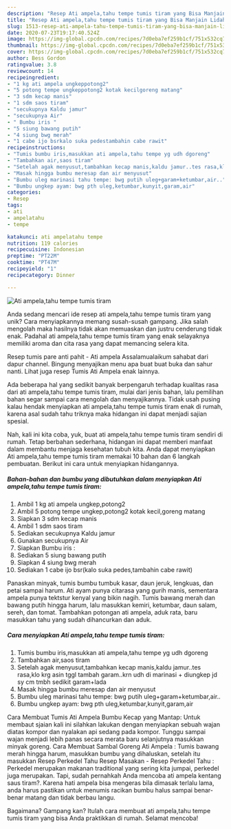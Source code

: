 ```yaml
---
description: "Resep Ati ampela,tahu tempe tumis tiram yang Bisa Manjain Lidah"
title: "Resep Ati ampela,tahu tempe tumis tiram yang Bisa Manjain Lidah"
slug: 1513-resep-ati-ampela-tahu-tempe-tumis-tiram-yang-bisa-manjain-lidah
date: 2020-07-23T19:17:40.524Z
image: https://img-global.cpcdn.com/recipes/7d0eba7ef259b1cf/751x532cq70/ati-ampelatahu-tempe-tumis-tiram-foto-resep-utama.jpg
thumbnail: https://img-global.cpcdn.com/recipes/7d0eba7ef259b1cf/751x532cq70/ati-ampelatahu-tempe-tumis-tiram-foto-resep-utama.jpg
cover: https://img-global.cpcdn.com/recipes/7d0eba7ef259b1cf/751x532cq70/ati-ampelatahu-tempe-tumis-tiram-foto-resep-utama.jpg
author: Bess Gordon
ratingvalue: 3.8
reviewcount: 14
recipeingredient:
- "1 kg ati ampela ungkeppotong2"
- "5 potong tempe ungkeppotong2 kotak kecilgoreng matang"
- "3 sdm kecap manis"
- "1 sdm saos tiram"
- "secukupnya Kaldu jamur"
- "secukupnya Air"
- " Bumbu iris "
- "5 siung bawang putih"
- "4 siung bwg merah"
- "1 cabe ijo bsrkalo suka pedestambahin cabe rawit"
recipeinstructions:
- "Tumis bumbu iris,masukkan ati ampela,tahu tempe yg udh dgoreng"
- "Tambahkan air,saos tiram"
- "Setelah agak menyusut,tambahkan kecap manis,kaldu jamur..tes rasa,klo krg asin tggl tambah garam..krn udh di marinasi + diungkep jd sy cm tmbh sedikit garam+lada"
- "Masak hingga bumbu meresap dan air menyusut"
- "Bumbu uleg marinasi tahu tempe: bwg putih uleg+garam+ketumbar,air.."
- "Bumbu ungkep ayam: bwg pth uleg,ketumbar,kunyit,garam,air"
categories:
- Resep
tags:
- ati
- ampelatahu
- tempe

katakunci: ati ampelatahu tempe 
nutrition: 119 calories
recipecuisine: Indonesian
preptime: "PT22M"
cooktime: "PT47M"
recipeyield: "1"
recipecategory: Dinner

---
```



![Ati ampela,tahu tempe tumis tiram](https://img-global.cpcdn.com/recipes/7d0eba7ef259b1cf/751x532cq70/ati-ampelatahu-tempe-tumis-tiram-foto-resep-utama.jpg)

Anda sedang mencari ide resep ati ampela,tahu tempe tumis tiram yang unik? Cara menyiapkannya memang susah-susah gampang. Jika salah mengolah maka hasilnya tidak akan memuaskan dan justru cenderung tidak enak. Padahal ati ampela,tahu tempe tumis tiram yang enak selayaknya memiliki aroma dan cita rasa yang dapat memancing selera kita.

Resep tumis pare anti pahit - Ati ampela Assalamualaikum sahabat dari dapur channel. Bingung menyajikan menu apa buat buat buka dan sahur nanti. Lihat juga resep Tumis Ati Ampela enak lainnya.

Ada beberapa hal yang sedikit banyak berpengaruh terhadap kualitas rasa dari ati ampela,tahu tempe tumis tiram, mulai dari jenis bahan, lalu pemilihan bahan segar sampai cara mengolah dan menyajikannya. Tidak usah pusing kalau hendak menyiapkan ati ampela,tahu tempe tumis tiram enak di rumah, karena asal sudah tahu triknya maka hidangan ini dapat menjadi sajian spesial.


Nah, kali ini kita coba, yuk, buat ati ampela,tahu tempe tumis tiram sendiri di rumah. Tetap berbahan sederhana, hidangan ini dapat memberi manfaat dalam membantu menjaga kesehatan tubuh kita. Anda dapat menyiapkan Ati ampela,tahu tempe tumis tiram memakai 10 bahan dan 6 langkah pembuatan. Berikut ini cara untuk menyiapkan hidangannya.

<!--inarticleads1-->

##### Bahan-bahan dan bumbu yang dibutuhkan dalam menyiapkan Ati ampela,tahu tempe tumis tiram:

1. Ambil 1 kg ati ampela ungkep,potong2
1. Ambil 5 potong tempe ungkep,potong2 kotak kecil,goreng matang
1. Siapkan 3 sdm kecap manis
1. Ambil 1 sdm saos tiram
1. Sediakan secukupnya Kaldu jamur
1. Gunakan secukupnya Air
1. Siapkan  Bumbu iris :
1. Sediakan 5 siung bawang putih
1. Siapkan 4 siung bwg merah
1. Sediakan 1 cabe ijo bsr(kalo suka pedes,tambahin cabe rawit)


Panaskan minyak, tumis bumbu tumbuk kasar, daun jeruk, lengkuas, dan petai sampai harum. Ati ayam punya citarasa yang gurih manis, sementara ampela punya tektstur kenyal yang bikin nagih. Tumis bawang merah dan bawang putih hingga harum, lalu masukkan kemiri, ketumbar, daun salam, sereh, dan tomat. Tambahkan potongan ati ampela, aduk rata, baru masukkan tahu yang sudah dihancurkan dan aduk. 

<!--inarticleads2-->

##### Cara menyiapkan Ati ampela,tahu tempe tumis tiram:

1. Tumis bumbu iris,masukkan ati ampela,tahu tempe yg udh dgoreng
1. Tambahkan air,saos tiram
1. Setelah agak menyusut,tambahkan kecap manis,kaldu jamur..tes rasa,klo krg asin tggl tambah garam..krn udh di marinasi + diungkep jd sy cm tmbh sedikit garam+lada
1. Masak hingga bumbu meresap dan air menyusut
1. Bumbu uleg marinasi tahu tempe: bwg putih uleg+garam+ketumbar,air..
1. Bumbu ungkep ayam: bwg pth uleg,ketumbar,kunyit,garam,air


Cara Membuat Tumis Ati Ampela Bumbu Kecap yang Mantap: Untuk membaut sjaian kali ini silahkan lakukan dengan menyiapkan sebuah wajan diatas kompor dan nyalakan api sedang pada kompor. Tunggu sampai wajan menjadi lebih panas secara merata baru selanjutnya masukkan minyak goreng. Cara Membuat Sambal Goreng Ati Ampela : Tumis bawang merah hingga harum, masukkan bumbu yang dihaluskan, setelah itu masukkan Resep Perkedel Tahu Resep Masakan - Resep Perkedel Tahu : Perkedel merupakan makanan traditional yang sering kita jumpai, perkedel juga merupakan. Tapi, sudah pernahkah Anda mencoba ati ampela kentang saus tiram?. Karena hati ampela bisa mengeras bila dimasak terlalu lama, anda harus pastikan untuk menumis racikan bumbu halus sampai benar-benar matang dan tidak berbau langu. 

Bagaimana? Gampang kan? Itulah cara membuat ati ampela,tahu tempe tumis tiram yang bisa Anda praktikkan di rumah. Selamat mencoba!
